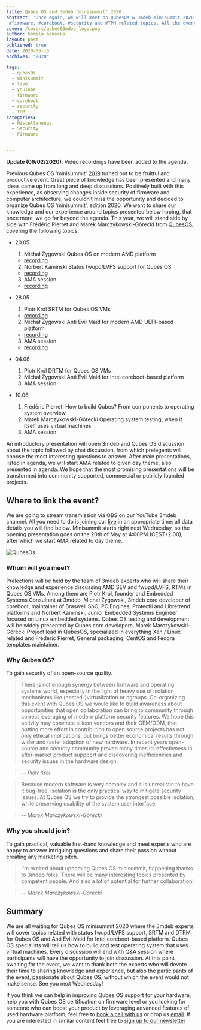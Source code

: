 ```yaml
---
title: Qubes OS and 3mdeb 'minisummit' 2020
abstract: 'Once again, we will meet on QubesOs & 3mdeb minisummit 2020 discussing #QubesOS,
 #firmware, #coreboot, #security and #TPM related topics. All the event details are presented in the following blog post.'
cover: /covers/qubes&3mdeb_logo.png
author: kamila.banecka
layout: post
published: true
date: 2020-05-15
archives: "2020"

tags:
  - qubesOs
  - minisummit
  - live
  - youTube
  - firmware
  - coreboot
  - security
  - TPM
categories:
  - Miscellaneous
  - Security
  - Firmware


---
```

**Update (06/02/2020)**: Video recordings have been added to the agenda.

Previous Qubes OS 'minisummit'
[2019](https://blog.3mdeb.com/2019/2019-08-07-qubes-os-and-3mdeb-minisummit/)
turned out to be fruitful and productive event. Great piece of knowledge has
been presented and many ideas came up from long and deep discussions. Positively
built with this experience, as observing changes inside security of firmware and
computer architecture, we couldn’t miss the opportunity and decided to organize
Qubes OS 'minisummit', edition 2020. We want to share our knowledge and our
experience around topics presented below hoping, that once more, we go far
beyond the agenda. This year, we will stand side by side with Frédéric Pierret
and Marek Marczykowski-Górecki from [QubesOS](https://www.qubes-os.org/team),
covering the following topics:

* 20.05
  1. Michał Żygowski Qubes OS on modern AMD platform
    * [recording](https://www.youtube.com/watch?v=Rw7rAPPyPPc&t=31s)
  2. Norbert Kamiński Status fwupd/LVFS support for Qubes OS
    * [recording](https://www.youtube.com/watch?v=o_IdERo3aiE&t=984s)
  3. AMA session
    * [recording](https://www.youtube.com/watch?v=BSGUcW6QDYU&t=1509s)

* 28.05
  1. Piotr Król SRTM for Qubes OS VMs
    * [recording](https://www.youtube.com/watch?v=Eip5Rts6S2I&t=2s)
  2. Michał Żygowski Anti Evil Maid for modern AMD UEFI-based platform
    * [recording](https://youtu.be/rM0vRi6qABE?t=3)
  3. AMA session
    * [recording](https://youtu.be/rM0vRi6qABE?t=1904)

* 04.06
  1. Piotr Król DRTM for Qubes OS VMs
  2. Michał Żygowski Anti Evil Maid for Intel coreboot-based platform
  3. AMA session

* 10.06
  1. Frédéric Pierret: How to build Qubes? From components to operating system
overview
  2. Marek Marczykowski-Górecki Operating system testing, when it itself uses
  virtual machines
  3. AMA session

An introductory presentation will open 3mdeb and Qubes OS discussion about the
topic followed by chat discussion, from which prelegents will choose the most
interesting questions to answer. After main presentations, listed in agenda, we
will start AMA related to given day theme, also presented in agenda. We hope
that the most promising presentations will be transformed into community
supported, commercial or publicly founded projects.

## Where to link the event?

We are going to stream transmission via OBS on our YouTube 3mdeb channel. All
you need to do is joining our
[live](https://www.youtube.com/channel/UC_djHbyjuJvhVjfT18nyqmQ/live) in an
appropriate time: all data details you will find below. Minisummit starts right
next Wednesday, so the opening presentation goes on the 20th of May at 4:00PM
(CEST+2:00), after which we start AMA related to day theme.

![QubesOs](/img/qubesos.png)

### Whom will you meet?

Prelections will be held by the team of 3mdeb experts who will share their
knowledge and experience discussing AMD SEV and fwupd/LVFS, RTMs in Qubes OS
VMs. Among them are Piotr Król, founder and Embedded Systems Consultant at
3mdeb, Michał Żygowski, 3mdeb core developer of coreboot, maintainer of Braswell
SoC, PC Engines, Protectli and Libretrend platforms and Norbert Kamiński, Junior
Embedded Systems Engineer focused on Linux embedded systems. Qubes OS testing
and development will be widely presented by Qubes core developers, Marek
Marczykowski-Górecki Project lead in QubesOS, specialized in everything Xen /
Linux related and Frédéric Pierret, General packaging, CentOS and Fedora
templates maintainer.

### Why Qubes OS?

To gain security of an open-source quality.

> There is not enough synergy between firmware and operating systems world,
especially in the light of heavy use of isolation mechanisms like
(nested-)virtualization or cgroups. Co-organizing this event with Qubes OS we
would like to build awareness about opportunities that open collaboration can
bring to community through correct leveraging of modern platform security
features. We hope this activity may convince silicon vendors and their
OEM/ODM, that putting more effort in contribution to open source projects has
not only ethical implications, but brings better economical results through
wider and faster adoption of new hardware. In recent years open-source and
security community proven many times its effectivness in after-market product
suppport and discovering inefficiencies and security issues in the hardware
design.

> -- <cite>Piotr Król</cite>

>  Because modern software is very complex and it is unrealistic to have it
 bug-free, isolation is the only practical way to mitigate security issues. At
 Qubes OS we try to provide the strongest possible isolation, while preserving
 usability of the system user interface.

 > -- <cite>Marek Marczykowski-Górecki</cite>

### Why you should join?

To gain practical, valuable first-hand knowledge and meet experts who are happy
to answer intriguing questions and share their passion without creating any
marketing pitch.

>I'm excited about upcoming Qubes OS minisummit, happening thanks to 3mdeb
folks. There will be many interesting topics presented by competent people. And
also a lot of potential for further collaboration!

> -- <cite>Marek Marczykowski-Górecki</cite>

## Summary

We are all waiting for Qubes OS minisummit 2020 where the 3mdeb experts will
cover topics related with status fwupd/LVFS support, SRTM and DTRM for Qubes OS
and Anti Evil Maid for Intel coreboot-based platform. Qubes OS specialists will
tell us how to build and test operating system that uses virtual machines. Every
discussion will end with Q&A session where participants will have the
opportunity to join discussion. At this point, awaiting for the event, we want
to thank both the experts who will devote their time to sharing knowledge and
experience, but also the participants of the event, passionate about Qubes OS,
without which the event would not make sense. See you next Wednesday!

If you think we can help in improving Qubes OS support for your hardware, help
you with Qubes OS certification on firmware level or you looking for someone who
can boost your product by leveraging advanced features of used hardware
platform, feel free to [book a call with
us](https://calendly.com/3mdeb/consulting-remote-meeting) or drop us
[email](mailto:contact@3mdeb.com). If you are interested in similar content feel
free to [sign up to our newsletter](http://eepurl.com/gfoekD)
